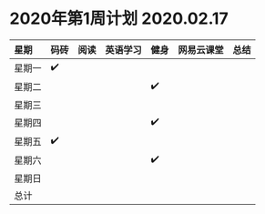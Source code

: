 # 2020年第1周计划 2020.02.17

 星期|码砖|阅读|英语学习|健身|网易云课堂|总结
:-----------|:------------|:--------|:---------|:---------|:---------|:---------
星期一|✔️| | | | | |
星期二| | | |✔️| | |
星期三| | | | | | |
星期四| | | |✔️| | |
星期五|✔️| | | | | |
星期六| | | |✔️| | |
星期日| | | | | | |
总计| | | | | | |
